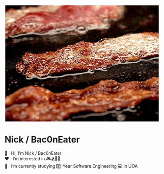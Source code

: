 <div align="center">
	<br>
	<a href='https://seevee.co.nz/nick'>
		<img src="bacon.gif" >
	</a>
	<br>
</div>

# Nick / Bac0nEater

👋&nbsp;&nbsp; Hi, I’m Nick / Bac0nEater <br>
❤️&nbsp;&nbsp; I’m interested in 🎮🏂🏀🎱 <br>
📖&nbsp;&nbsp; I’m currently studying :two:-Year Software Engineering 💻 in UOA <br>
